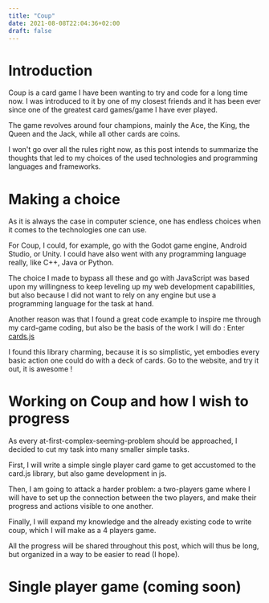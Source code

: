 ```yaml
---
title: "Coup"
date: 2021-08-08T22:04:36+02:00
draft: false
---
```


# Introduction
Coup is a card game I have been wanting to try and code for a long time now. 
I was introduced to it by one of my closest friends and it has been ever since one of the greatest card games/game I have ever played. 

The game revolves around four champions, mainly the Ace, the King, the Queen and the Jack, while all other cards are coins.

I won't go over all the rules right now, as this post intends to summarize the thoughts that led to my choices of the used technologies and programming languages and frameworks. 

# Making a choice
As it is always the case in computer science, one has endless choices when it comes to the technologies one can use. 

For Coup, I could, for example, go with the Godot game engine, Android Studio, or Unity. I could have also went with any programming language really, like C++, Java or Python. 

The choice I made to bypass all these and go with JavaScript was based upon my willingness to keep leveling up my web development capabilities, but also because I did not want to rely on any engine but use a programming language for the task at hand. 

Another reason was that I found a great code example to inspire me through my card-game coding, but also be the basis of the work I will do :
Enter [cards.js](https://einaregilsson.github.io/cards.js/)

I found this library charming, because it is so simplistic, yet embodies every basic action one could do with a deck of cards. Go to the website, and try it out, it is awesome ! 

# Working on Coup and how I wish to progress
As every at-first-complex-seeming-problem should be approached, I decided to cut my task into many smaller simple tasks. 

First, I will write a simple single player card game to get accustomed to the card.js library, but also game development in js. 

Then, I am going to attack a harder problem: a  two-players game where I will have to set up the connection between the two players, and make their progress and actions visible to one another. 

Finally, I will expand my knowledge and the already existing code to write coup, which I will make as a 4 players game. 

All the progress will be shared throughout this post, which will thus be long, but organized in a way to be easier to read (I hope). 

# Single player game (coming soon)





